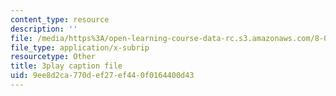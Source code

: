 ```yaml
---
content_type: resource
description: ''
file: /media/https%3A/open-learning-course-data-rc.s3.amazonaws.com/8-03sc-physics-iii-vibrations-and-waves-fall-2016/9ee8d2ca770def27ef440f0164400d43_sBKHUPDUI1o.srt
file_type: application/x-subrip
resourcetype: Other
title: 3play caption file
uid: 9ee8d2ca-770d-ef27-ef44-0f0164400d43
---
```

